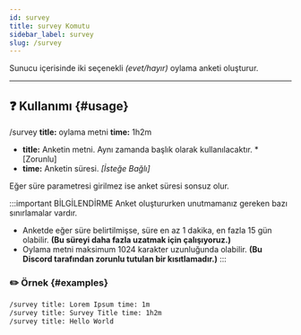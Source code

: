 ```yaml
---
id: survey
title: survey Komutu
sidebar_label: survey
slug: /survey
---
```

Sunucu içerisinde iki seçenekli *(evet/hayır)* oylama anketi oluşturur.

---

## ❓ Kullanımı {#usage}

/survey **title:** oylama metni **time:** 1h2m

- **title:** Anketin metni. Aynı zamanda başlık olarak kullanılacaktır. *[Zorunlu]
- **time:** Anketin süresi. *[İsteğe Bağlı]*

Eğer süre parametresi girilmez ise anket süresi sonsuz olur.

:::important BİLGİLENDİRME
Anket oluştururken unutmamanız gereken bazı sınırlamalar vardır. 

* Anketde eğer süre belirtilmişse, süre en az 1 dakika, en fazla 15 gün olabilir. **(Bu süreyi daha fazla uzatmak için çalışıyoruz.)**
* Oylama metni maksimum 1024 karakter uzunluğunda olabilir. **(Bu Discord tarafından zorunlu tutulan bir kısıtlamadır.)**
:::

### ✏️ Örnek {#examples}

```markdown
/survey title: Lorem Ipsum time: 1m
/survey title: Survey Title time: 1h2m
/survey title: Hello World
```